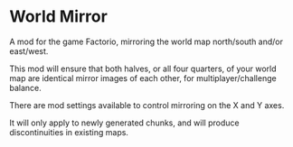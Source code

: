 # World Mirror
A mod for the game Factorio, mirroring the world map north/south and/or east/west.

This mod will ensure that both halves, or all four quarters, of your world map
are identical mirror images of each other, for multiplayer/challenge balance.

There are mod settings available to control mirroring on the X and Y axes.

It will only apply to newly generated chunks, and will produce discontinuities
in existing maps.
